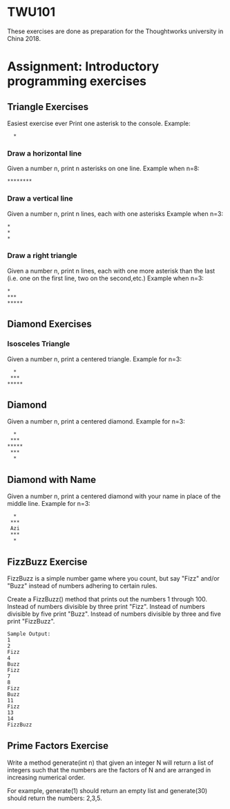 # TWU101

These exercises are done as preparation for the Thoughtworks university in China 2018. 

# Assignment: Introductory programming exercises
## Triangle Exercises
Easiest exercise ever
Print one asterisk to the console.
Example:
```
  *
````

### Draw a horizontal line
Given a number n, print n asterisks on one line.
Example when n=8:
```
********
````

### Draw a vertical line
Given a number n, print n lines, each with one asterisks
Example when n=3:
```
*
*
*
````

### Draw a right triangle
Given a number n, print n lines, each with one more asterisk than the last (i.e. one on the first line, two on the second,etc.) 
Example when n=3:
```
*
***
*****
````

## Diamond Exercises
### Isosceles Triangle

Given a number n, print a centered triangle. Example for n=3:

```
  *
 ***
*****
````

## Diamond

Given a number n, print a centered diamond. Example for n=3:

```
  *
 ***
*****
 ***
  *
```

## Diamond with Name

Given a number n, print a centered diamond with your name in place of the middle line. Example for n=3:

```
  *
 ***
 Azi
 ***
  *
```

## FizzBuzz Exercise
FizzBuzz is a simple number game where you count, but say "Fizz" and/or "Buzz" instead of numbers adhering to certain rules.

Create a FizzBuzz() method that prints out the numbers 1 through 100.
Instead of numbers divisible by three print "Fizz".
Instead of numbers divisible by five print "Buzz".
Instead of numbers divisible by three and five print "FizzBuzz".

```
Sample Output:
1
2
Fizz
4
Buzz
Fizz
7
8
Fizz
Buzz
11
Fizz
13
14
FizzBuzz

````

## Prime Factors Exercise
Write a method generate(int n) that given an integer N will return a list of integers such that the numbers are the factors of N and are arranged in increasing numerical order.

For example, generate(1) should return an empty list and generate(30) should return the numbers: 2,3,5.
